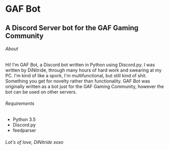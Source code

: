 # GAF Bot
## A Discord Server bot for the GAF Gaming Community

###### About
Hi! I'm GAF Bot, a Discord bot written in Python using Discord.py. I was written by DiNitride, through many hours of hard work and swearing at my PC. I'm kind of like a spork, I'm multifunctional, but still kind of shit. Something you get for novelty rather than functionality. GAF Bot was originally written as a bot just for the GAF Gaming Community, however the bot can be used on other servers.


###### Requirements
- Python 3.5
- Discord.py
- feedparser

###### Lot's of love, DiNitride xoxo
